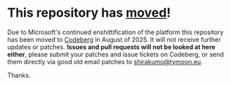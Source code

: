 # This repository has [moved](https://shinmera.com/projects/plump-markless)!
Due to Microsoft's continued enshittification of the platform this repository has been moved to [Codeberg](https://shinmera.com/projects/plump-markless) in August of 2025. It will not receive further updates or patches. **Issues and pull requests will not be looked at here either**, please submit your patches and issue tickets on Codeberg, or send them directly via good old email patches to [shirakumo@tymoon.eu](mailto:shirakumo@tymoon.eu).

Thanks.